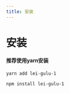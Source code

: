 ```yaml
---
title: 安装
---
```


# 安装
#### 推荐使用yarn安装
```
yarn add lei-gulu-1
```
```
npm install lei-gulu-1
```


